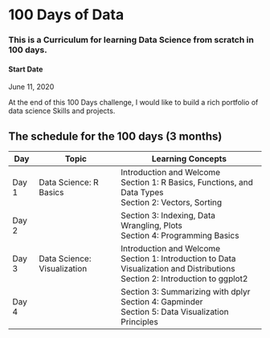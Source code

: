 # 100 Days of  Data
### This is a Curriculum for learning Data Science from scratch in 100 days.

#### Start Date
June 11, 2020

At the end of this 100 Days challenge, I would like to build a rich portfolio of data science Skills and projects.

## The schedule for the 100 days (3 months)

Day        | Topic      | Learning Concepts |
------------- | ------------- | --------------- | 
Day 1 | Data Science: R Basics |Introduction and Welcome  </br> Section 1: R Basics, Functions, and Data Types  </br> Section 2: Vectors, Sorting | 
Day 2 | |Section 3: Indexing, Data Wrangling, Plots  </br> Section 4: Programming Basics| 
Day 3 | Data Science: Visualization |Introduction and Welcome  </br> Section 1: Introduction to Data Visualization and Distributions  </br> Section 2: Introduction to ggplot2 </br> | 
Day 4 | | Section 3: Summarizing with dplyr  </br> Section 4: Gapminder </br> Section 5: Data Visualization Principles </br> | 


